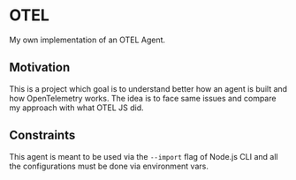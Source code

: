# OTEL

My own implementation of an OTEL Agent.

## Motivation

This is a project which goal is to understand better how an agent is built
and how OpenTelemetry works. The idea is to face same issues and compare my
approach with what OTEL JS did.

## Constraints

This agent is meant to be used via the `--import` flag of Node.js CLI
and all the configurations must be done via environment vars.